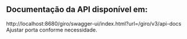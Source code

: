 ## Documentação da API disponível em: 
http://localhost:8680/giro/swagger-ui/index.html?url=/giro/v3/api-docs
Ajustar porta conforme necessidade.